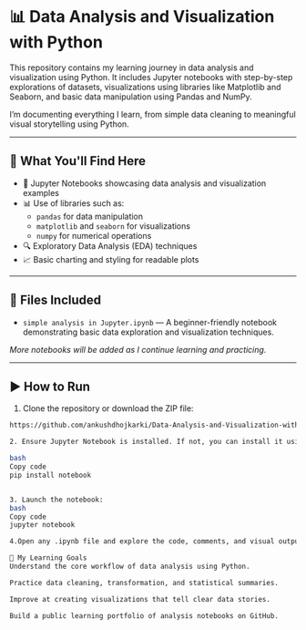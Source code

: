 # 📊 Data Analysis and Visualization with Python

This repository contains my learning journey in data analysis and visualization using Python. It includes Jupyter notebooks with step-by-step explorations of datasets, visualizations using libraries like Matplotlib and Seaborn, and basic data manipulation using Pandas and NumPy.

I’m documenting everything I learn, from simple data cleaning to meaningful visual storytelling using Python.

---

## 📌 What You'll Find Here

- 📂 Jupyter Notebooks showcasing data analysis and visualization examples
- 📊 Use of libraries such as:
  - `pandas` for data manipulation
  - `matplotlib` and `seaborn` for visualizations
  - `numpy` for numerical operations
- 🔍 Exploratory Data Analysis (EDA) techniques
- 📈 Basic charting and styling for readable plots

---

## 📁 Files Included

- `simple analysis in Jupyter.ipynb` — A beginner-friendly notebook demonstrating basic data exploration and visualization techniques.

*More notebooks will be added as I continue learning and practicing.*

---

## ▶️ How to Run

1. Clone the repository or download the ZIP file:
```bash
https://github.com/ankushdhojkarki/Data-Analysis-and-Visualization-with-Python.git

2. Ensure Jupyter Notebook is installed. If not, you can install it using:

bash
Copy code
pip install notebook


3. Launch the notebook:
bash
Copy code
jupyter notebook

4.Open any .ipynb file and explore the code, comments, and visual outputs.

🚀 My Learning Goals
Understand the core workflow of data analysis using Python.

Practice data cleaning, transformation, and statistical summaries.

Improve at creating visualizations that tell clear data stories.

Build a public learning portfolio of analysis notebooks on GitHub.
